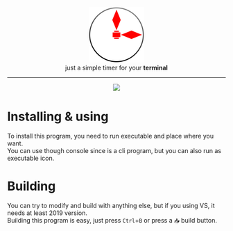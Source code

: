 <p align="center">
  <img src="https://github.com/kisoqual/tiemer/raw/refs/heads/master/assets/tiemer.svg" width=128 height=128><br>
  just a simple timer for your <b>terminal</b>
</p>

---

<p align="center">
  <a href="https://kisoqual.itch.io/tiemer">
    <img src="https://images.squarespace-cdn.com/content/v1/5c88336eda50d31190b37459/1607113648823-8RXVPLIWLVJ9TV1BVLG8/itch+badge-color.png" width=128px>
  </a>
</p>

# Installing & using
To install this program, you need to run executable and place where you want.<br>
You can use though console since is a cli program, but you can also run as executable icon.

# Building
You can try to modify and build with anything else, but if you using VS, it needs at least 2019 version.<br>
Building this program is easy, just press `Ctrl`+`B` or press a `📥` build button.
